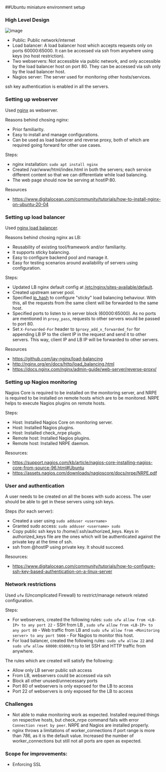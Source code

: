 ##Ubuntu miniature environment setup

### High Level Design

![image](https://user-images.githubusercontent.com/26645175/184925658-8bad90d3-afb1-4a35-acc0-5d904df0300c.png)

- Public: Public network/internet
- Load balancer: A load balancer host which accepts requests only on ports 60000:65000. It can be accessed via ssh from anywhere using keys (no host restriction).
- Two webservers: Not accessible via public network, and only accessible by the load balancer host on port 80. They can be accessed via ssh only by the load balancer host. 
- Nagios server: The server used for monitoring other hosts/services. 

ssh key authentication is enabled in all the servers. 


### Setting up webserver

Used [nginx](https://www.nginx.com) as webserver.

Reasons behind chosing nginx:

- Prior familiarity.
- Easy to install and manage configurations.
- Can be used as load balancer and reverse proxy, both of which are required going forward for other use cases.


Steps:

- nginx installation: `sudo apt install nginx`
- Created /var/www/html/index.html in both the servers; each service different content so that we can differentiate while load balancing.
- The web page should now be serving at hostIP:80.

Resources
- https://www.digitalocean.com/community/tutorials/how-to-install-nginx-on-ubuntu-20-04



### Setting up load balancer

Used [nginx load balancer](https://docs.nginx.com/nginx/admin-guide/load-balancer/http-load-balancer/).

Reasons behind chosing nginx as LB:

- Reusability of existing tool/framework and/or familiarity.
- It supports sticky balancing.
- Easy to configure backend pool and manage it.
- Easy for testing scenarios around availability of servers using configuration.

Steps:

- Updated LB nginx default config at [/etc/nginx/sites-available/default](https://github.com/rohannevrikar/ubuntu-infra-setup/blob/main/lb/etc/nginx/sites-available/default.conf).
- Created upstream server pool.
- Specified [ip_hash](http://nginx.org/en/docs/http/ngx_http_upstream_module.html#ip_hash) to configure "sticky" load balancing behaviour. With this, all the requests from the same client will be forwarded to the same host. 
- Specified ports to listen to in server block (60000:65000). As no ports are mentioned in `proxy_pass`, requests to other servers would be passed to port 80.
- Set `X-Forwarded-For` header to `$proxy_add_x_forwarded_for` for appending LB IP to the client IP in the request and send it to other servers. This way, client IP and LB IP will be forwarded to other servers.

Resources

- https://github.com/jay-nginx/load-balancing
- http://nginx.org/en/docs/http/load_balancing.html
- https://docs.nginx.com/nginx/admin-guide/web-server/reverse-proxy/

### Setting up Nagios monitoring

Nagios Core is required to be installed on the monitoring server, and NRPE is required to be installed on remote hosts which are to be monitored. NRPE helps to execute Nagios plugins on remote hosts. 

Steps:


- Host: Installed Nagios Core on monitoring server. 
- Host: Installed Nagios plugins.
- Host: Installed check_nrpe plugin.
- Remote host: Installed Nagios plugins.
- Remote host: Installed NRPE daemon.

Resources: 

- https://support.nagios.com/kb/article/nagios-core-installing-nagios-core-from-source-96.html#Ubuntu
- https://assets.nagios.com/downloads/nagioscore/docs/nrpe/NRPE.pdf


### User and authentication

A user needs to be created on all the boxes with sudo access. The user should be able to get in these servers using ssh keys. 

Steps (for each server):

- Created a user using `sudo adduser <username>`
- Granted sudo access: `sudo adduser <username> sudo`
- Copy public ssh keys to /home/<username>/.ssh/authorized_keys. Keys in authorized_keys file are the ones which will be authenticated against the private key at the time of ssh. 
- ssh from <username>@hostIP using private key. It should succeed. 

Resources:

- https://www.digitalocean.com/community/tutorials/how-to-configure-ssh-key-based-authentication-on-a-linux-server


### Network restrictions

Used `ufw` (Uncomplicated Firewall) to restrict/manage network related configuration.

Steps:

- For webservers, created the following rules: `sudo ufw allow from <LB-IP> to any port 22` - SSH from LB , `sudo ufw allow from <LB-IP> to any port 80` - Web traffic from LB and `sudo ufw allow from <Monitoring server> to any port 5666` - For Nagios to monitor this host.
- For load balancer, created the following rules: `sudo ufw allow 22` and `sudo ufw allow 60000:65000/tcp` to let SSH and HTTP traffic from anywhere.

The rules which are created will satisfy the following:

- Allow only LB server public ssh access
- From LB, webservers could be accessed via ssh
- Block all other unused/unnecessary ports
- Port 80 of webservers is only exposed for the LB to access
- Port 22 of webservers is only exposed for the LB to access


### Challenges

- Not able to make monitoring work as expected. Installed required things on respective hosts, but check_nrpe command fails with error `Connection reset by peer`. NRPE and Nagios are installed properly. 
- nginx throws a limitations of worker_connections if port range is more than 786, as it is the default value. Increased the number of worker_connections but still not all ports are open as expected. 

### Scope for improvements:

- Enforcing SSL